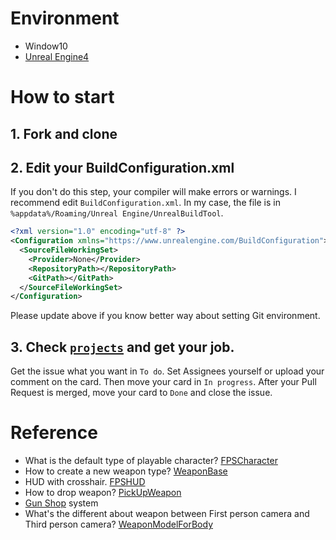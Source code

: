 # Environment
- Window10
- [Unreal Engine4](https://www.unrealengine.com/)

# How to start
## 1. Fork and clone

## 2. Edit your BuildConfiguration.xml
If you don't do this step, your compiler will make errors or warnings. I recommend edit `BuildConfiguration.xml`.
In my case, the file is in `%appdata%/Roaming/Unreal Engine/UnrealBuildTool`.
```xml
<?xml version="1.0" encoding="utf-8" ?>
<Configuration xmlns="https://www.unrealengine.com/BuildConfiguration">
  <SourceFileWorkingSet>
    <Provider>None</Provider>
    <RepositoryPath></RepositoryPath>
    <GitPath></GitPath>
  </SourceFileWorkingSet>
</Configuration>
```
Please update above if you know better way about setting Git environment.
## 3. Check [`projects`](https://github.com/kjinwoo12/UE4Study-NetworkFPS/projects) and get your job.
Get the issue what you want in `To do`. Set Assignees yourself or upload your comment on the card. Then move your card in `In progress`. After your Pull Request is merged, move your card to `Done` and close the issue.

# Reference
- What is the default type of playable character? [FPSCharacter](./Documents/FPSCharacter.md)
- How to create a new weapon type? [WeaponBase](./Documents/WeaponBase.md)
- HUD with crosshair. [FPSHUD](./Documents/FPSHUD.md)
- How to drop weapon? [PickUpWeapon](./Documents/PickUpWeapon.md)
- [Gun Shop](./Documents/GunShop.md) system
- What's the different about weapon between First person camera and Third person camera? [WeaponModelForBody](./Documents/WeaponModelForBody.md)